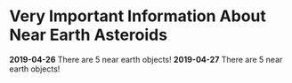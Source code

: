 # Very Important Information About Near Earth Asteroids
**2019-04-26** There are 5 near earth objects!
**2019-04-27** There are 5 near earth objects!
